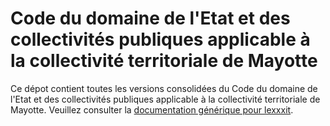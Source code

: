 # Code du domaine de l'Etat et des collectivités publiques applicable à la collectivité territoriale de Mayotte

Ce dépot contient toutes les versions consolidées du Code du domaine de l'Etat et des collectivités publiques applicable à la collectivité territoriale de Mayotte. Veuillez consulter la [documentation générique pour lexxxit](https://github.com/lexxxit/documentation).
